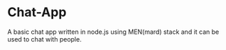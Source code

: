# Chat-App

A basic chat app written in node.js using MEN(mard) stack and it can be used to chat with people.
